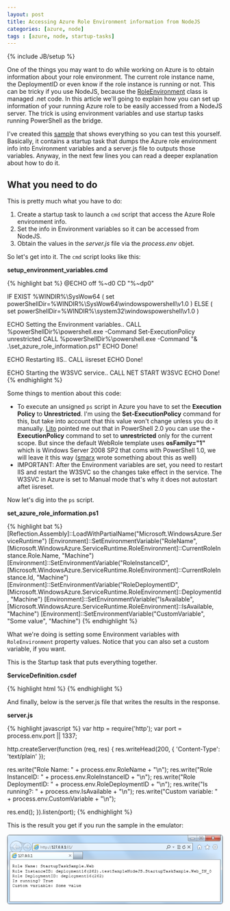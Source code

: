 ```yaml
---
layout: post
title: Accessing Azure Role Environment information from NodeJS
categories: [azure, node]
tags : [azure, node, startup-tasks]
---
```

{% include JB/setup %}

One of the things you may want to do while working on Azure is to obtain information about your role environment. The current role instance name, the DeploymentID or even know if the role instance is running or not. This can be tricky if you use NodeJS, because the [RoleEnvironment](http://msdn.microsoft.com/es-es/library/ee773173.aspx) class is managed .net code. In this article we'll going to explain how you can set up information of your running Azure role to be easily accessed from a NodeJS server. The trick is using environment variables and use startup tasks running PowerShell as the bridge.

I've created this [sample](https://github.com/nanovazquez/nodeonazure-blog/tree/master/articles/accessing-azure-role-environment-information-from-node/startup-task-sample) that shows everything so you can test this yourself. Basically, it contains a startup task that dumps the Azure role environment info into Environment variables and a server.js file to outputs those variables. Anyway, in the next few lines you can read a deeper explanation about how to do it.

## What you need to do

This is pretty much what you have to do: 

1. Create a startup task to launch a `cmd` script that access the Azure Role environment info.
2. Set the info in Environment variables so it can be accessed from NodeJS.
3. Obtain the values in the *server.js* file via the *process.env* objet.

So let's get into it. The `cmd` script looks like this:

**setup_environment_variables.cmd**

{% highlight bat %}
@ECHO off
%~d0
CD "%~dp0"

IF EXIST %WINDIR%\SysWow64 (
set powerShellDir=%WINDIR%\SysWow64\windowspowershell\v1.0
) ELSE (
set powerShellDir=%WINDIR%\system32\windowspowershell\v1.0
)

ECHO Setting the Environment variables..
CALL %powerShellDir%\powershell.exe -Command Set-ExecutionPolicy unrestricted
CALL %powerShellDir%\powershell.exe -Command "& .\set_azure_role_information.ps1"
ECHO Done!

ECHO Restarting IIS..
CALL iisreset
ECHO Done!

ECHO Starting the W3SVC service..
CALL NET START W3SVC
ECHO Done!
{% endhighlight %}

Some things to mention about this code:

* To execute an unsigned `ps` script in Azure you have to set the **Execution Policy** to **Unrestricted**. I'm using the **Set-ExecutionPolicy** command for this, but take into account that this value won't change unless you do it manually. [Lito](http://twitter.com/litodam) pointed me out that in PowerShell 2.0 you can use the **-ExecutionPolicy** command to set to **unrestricted** only for the current scope. But since the default WebRole template uses **osFamily="1"** which is Windows Server 2008 SP2 that coms with PowerShell 1.0, we will leave it this way ([smarx](http://blog.smarx.com/posts/windows-azure-startup-tasks-tips-tricks-and-gotchas) wrote something about this as well)
* IMPORTANT: After the Environment variables are set, you need to restart IIS and restart the W3SVC so the changes take effect in the service. The W3SVC in Azure is set to Manual mode that's why it does not autostart aftet iisreset.

Now let's dig into the `ps` script.

**set_azure_role_information.ps1**

{% highlight bat %}
[Reflection.Assembly]::LoadWithPartialName("Microsoft.WindowsAzure.ServiceRuntime")
[Environment]::SetEnvironmentVariable("RoleName", [Microsoft.WindowsAzure.ServiceRuntime.RoleEnvironment]::CurrentRoleInstance.Role.Name, "Machine") 
[Environment]::SetEnvironmentVariable("RoleInstanceID", [Microsoft.WindowsAzure.ServiceRuntime.RoleEnvironment]::CurrentRoleInstance.Id, "Machine")
[Environment]::SetEnvironmentVariable("RoleDeploymentID", [Microsoft.WindowsAzure.ServiceRuntime.RoleEnvironment]::DeploymentId, "Machine")
[Environment]::SetEnvironmentVariable("IsAvailable", [Microsoft.WindowsAzure.ServiceRuntime.RoleEnvironment]::IsAvailable, "Machine") 
[Environment]::SetEnvironmentVariable("CustomVariable", "Some value", "Machine")
{% endhighlight %}

What we're doing is setting some Environment variables with `RoleEnvironment` property values. Notice that you can also set a custom variable, if you want.

This is the Startup task that puts everything together.

**ServiceDefinition.csdef**

{% highlight html %}
<Task commandLine="setup_environment_variables.cmd" executionContext="elevated" taskType="simple" />
{% endhighlight %}

And finally, below is the server.js file that writes the results in the response.

**server.js**

{% highlight javascript %}
var http = require('http');
var port = process.env.port || 1337;

http.createServer(function (req, res) {
res.writeHead(200, { 'Content-Type': 'text/plain' });

res.write("Role Name: " + process.env.RoleName + "\n");
res.write("Role InstanceID: " + process.env.RoleInstanceID + "\n");
res.write("Role DeploymentID: " + process.env.RoleDeploymentID + "\n");
res.write("Is running?: " + process.env.IsAvailable + "\n");
res.write("Custom variable: " + process.env.CustomVariable + "\n");

res.end();
}).listen(port);
{% endhighlight %}

This is the result you get if you run the sample in the emulator:

![](https://github.com/nanovazquez/nanovazquez.github.com/raw/master/_posts/accessing-azure-role-environment-information-from-node/test-sample-task.png "Showing the Azure Role Information")